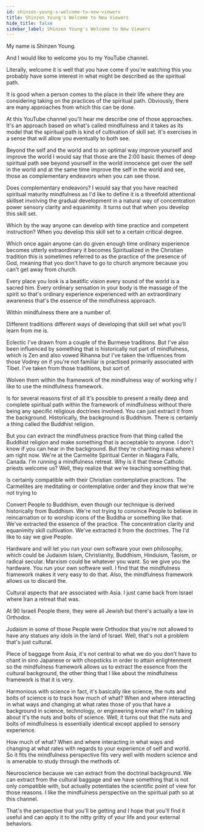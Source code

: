 ```yaml
---
id: shinzen-young-s-welcome-to-new-viewers
title: Shinzen Young's Welcome to New Viewers
hide_title: false
sidebar_label: Shinzen Young's Welcome to New Viewers
---
```

My name is Shinzen Young.

And I would like to welcome you to my YouTube channel.

Literally, welcome it is well that you have come if you're watching this you probably have some interest in what might be described as the spiritual path.

It is good when a person comes to the place in their life where they are considering taking on the practices of the spiritual path. Obviously, there are many approaches from which this can be done.

At this YouTube channel you'll hear me describe one of those approaches. It's an approach based on what's called mindfulness and it takes as its model that the spiritual path is kind of cultivation of skill set. It's exercises in a sense that will allow you eventually to both see.

Beyond the self and the world and to an optimal way improve yourself and improve the world I would say that those are the 2:00 basic themes of deep spiritual path see beyond yourself in the world innocence get over the self in the world and at the same time improve the self in the world and see, those as complementary endeavors when you can see those.

Does complementary endeavors? I would say that you have reached spiritual maturity mindfulness as I'd like to define it is a threefold attentional skillset involving the gradual development in a natural way of concentration power sensory clarity and equanimity. It turns out that when you develop this skill set.

Which by the way anyone can develop with time practice and competent instruction? When you develop this skill set to a certain critical degree.

Which once again anyone can do given enough time ordinary experience becomes utterly extraordinary it becomes Spiritualized in the Christian tradition this is sometimes referred to as the practice of the presence of God, meaning that you don't have to go to church anymore because you can't get away from church.

Every place you look is a beatific vision every sound of the world is a sacred him. Every ordinary sensation in your body is the massage of the spirit so that's ordinary experience experienced with an extraordinary awareness that's the essence of the mindfulness approach.

Within mindfulness there are a number of.

Different traditions different ways of developing that skill set what you'll learn from me is.

Eclectic I've drawn from a couple of the Burmese traditions. But I've also been influenced by something that is historically not part of mindfulness, which is Zen and also vowed Rihanna but I've taken the influences from those Vodrey on if you're not familiar is practised primarily associated with Tibet. I've taken from those traditions, but sort of.

Wolven them within the framework of the mindfulness way of working why I like to use the mindfulness framework.

Is for several reasons first of all it's possible to present a really deep and complete spiritual path within the framework of mindfulness without there being any specific religious doctrines involved. You can just extract it from the background. Historically, the background is Buddhism. There is certainly a thing called the Buddhist religion.

But you can extract the mindfulness practice from that thing called the Buddhist religion and make something that is acceptable to anyone. I don't know if you can hear in the background. But they're chanting mass where I am right now. We're at the Carmelite Spiritual Center in Niagara Falls, Canada. I'm running a mindfulness retreat. Why is it that these Catholic priests welcome us? Well, they realize that we're teaching something that.

Is certainly compatible with their Christian contemplative practices. The Carmelites are meditating or contemplative order and they know that we're not trying to

Convert People to Buddhism, even though our technique is derived historically from Buddhism. We're not trying to convince People to believe in reincarnation or to worship icons of the Buddha or something like that. We've extracted the essence of the practice. The concentration clarity and equanimity skill cultivation. We've extracted it from the doctrines. The I'd like to say we give People.

Hardware and will let you run your own software your own philosophy, which could be Judaism Islam, Christianity, Buddhism, Hinduism, Taoism, or radical secular. Marxism could be whatever you want. So we give you the hardware. You run your own software well. I find that the mindfulness framework makes it very easy to do that. Also, the mindfulness framework allows us to discard the.

Cultural aspects that are associated with Asia. I just came back from Israel where Iran a retreat that was.

At 90 Israeli People there, they were all Jewish but there's actually a law in Orthodox.

Judaism in some of those People were Orthodox that you're not allowed to have any statues any idols in the land of Israel. Well, that's not a problem that's just cultural.

Piece of baggage from Asia, it's not central to what we do you don't have to chant in sino Japanese or with chopsticks in order to attain enlightenment so the mindfulness framework allows us to extract the essence from the cultural background, the other thing that I like about the mindfulness framework is that it is very.

Harmonious with science in fact, it's basically like science, the nuts and bolts of science is to track how much of what? When and where interacting in what ways and changing at what rates those of you that have a background in science, technology, or engineering know what? I'm talking about it's the nuts and bolts of science. Well, it turns out that the nuts and bolts of mindfulness is essentially identical except applied to sensory experience.

How much of what? When and where interacting in what ways and changing at what rates with regards to your experience of self and world. So it fits the mindfulness perspective fits very well with modern science and is amenable to study through the methods of.

Neuroscience because we can extract from the doctrinal background. We can extract from the cultural baggage and we have something that is not only compatible with, but actually potentiates the scientific point of view for those reasons. I like the mindfulness perspective on the spiritual path so at this channel.

That's the perspective that you'll be getting and I hope that you'll find it useful and can apply it to the nitty gritty of your life and your external behaviors.

